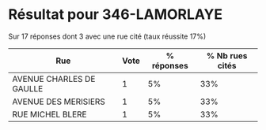 # Résultat pour 346-LAMORLAYE

Sur 17 réponses dont 3 avec une rue cité (taux réussite 17%)

| Rue | Vote | % réponses | % Nb rues cités|
|-----|------|------------|----------------|
| AVENUE CHARLES DE GAULLE | 1 | 5% | 33%|
| AVENUE DES MERISIERS | 1 | 5% | 33%|
| RUE MICHEL BLERE | 1 | 5% | 33%|
